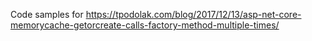 Code samples for https://tpodolak.com/blog/2017/12/13/asp-net-core-memorycache-getorcreate-calls-factory-method-multiple-times/